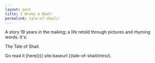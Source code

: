 ```yaml
---
layout: post
title: I Wrote a Book!
permalink: tale-of-shail/
---
```

A story 19 years in the making; a life retold through pictures and rhyming
words. It's:

The Tale of Shail.

Go read it [here]({{ site.baseurl }}tale-of-shail/intro/).

